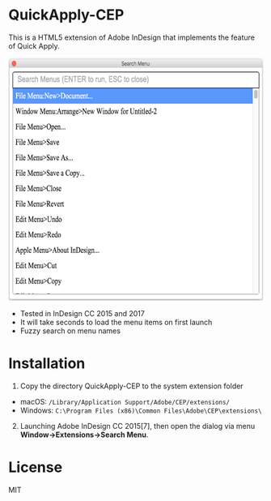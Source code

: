 # QuickApply-CEP
This is a HTML5 extension of Adobe InDesign that implements the feature of Quick Apply.

<img src="img/Screenshot.png" height="480"/>

- Tested in InDesign CC 2015 and 2017
- It will take seconds to load the menu items on first launch
- Fuzzy search on menu names 


# Installation
1. Copy the directory QuickApply-CEP to the system extension folder
  - macOS: ```/Library/Application Support/Adobe/CEP/extensions/```
  - Windows: ```C:\Program Files (x86)\Common Files\Adobe\CEP\extensions\```

2. Launching Adobe InDesign CC 2015[7], then open the dialog via menu **Window->Extensions->Search Menu**.

# License
MIT
